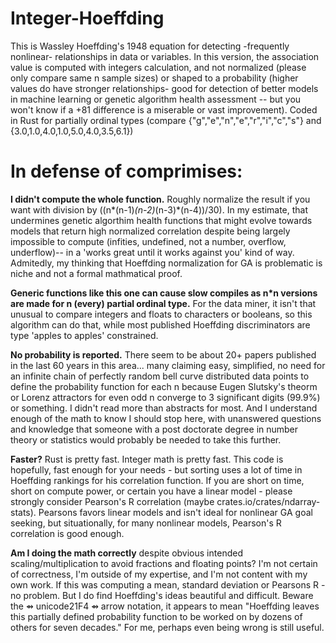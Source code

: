 # Integer-Hoeffding
This is Wassley Hoeffding's 1948 equation for detecting -frequently nonlinear- relationships in data or variables.  In this version, the association value is computed with integers calculation, and not normalized (please only compare same n sample sizes) or shaped to a probability (higher values do have stronger relationships- good for detection of better models in machine learning or genetic algorithm health assessment -- but you won't know if a +81 difference is a miserable or vast improvement). Coded in Rust for partially ordinal types (compare {"g","e","n","e","r","i","c","s"} and {3.0,1.0,4.0,1.0,5.0,4.0,3.5,6.1})
# In defense of comprimises:
**I didn't compute the whole function.**  Roughly normalize the result if you want with division by ((n*(n-1)*(n-2)*(n-3)*(n-4))/30).  In my estimate, that undermines genetic algorthim health functions that might evolve towards models that return high normalized correlation despite being largely impossible to compute (infities, undefined, not a number, overflow, underflow)--  in a 'works great until it works against you' kind of way.  Admitedly, my thinking that Hoeffding normalization for GA is problematic is niche and not a formal mathmatical proof. 

**Generic functions like this one can cause slow compiles as n*n versions are made for n (every) partial ordinal type.**  For the data miner, it isn't that unusual to compare integers and floats to characters or booleans, so this algorithm can do that, while most published Hoeffding discriminators are type 'apples to apples' constrained.    

**No probability is reported.**  There seem to be about 20+ papers published in the last 60 years in this area... many claiming easy, simplified, no need for an infinite chain of perfectly random bell curve distributed data points to define the probability function for each n because Eugen Slutsky's theorm or Lorenz attractors for even odd n converge to 3 significant digits (99.9%) or something.  I didn't read more than abstracts for most.  And I understand enough of the math to know I should stop here, with unanswered questions and knowledge that someone with a post doctorate degree in number theory or statistics would probably be needed to take this further.   

**Faster?**  Rust is pretty fast.  Integer math is pretty fast.  This code is hopefully, fast enough for your needs - but sorting uses a lot of time in Hoeffding rankings for his correlation function.  If you are short on time, short on compute power, or certain you have a linear model - please strongly consider Pearson's R correlation (maybe crates.io/crates/ndarray-stats).  Pearsons favors linear models and isn't ideal for nonlinear GA goal seeking, but situationally, for many nonlinear models, Pearson's R correlation is good enough. 

**Am I doing the math correctly** despite obvious intended scaling/multiplication to avoid fractions and floating points?  I'm not certain of correctness, I'm outside of my expertise, and I'm not content with my own work.  If this was computing a mean, standard deviation or Pearsons R - no problem. But I do find Hoeffding's ideas beautiful and difficult.  Beware the ⇴ unicode21F4 ⇴ arrow notation, it appears to mean "Hoeffding leaves this partially defined probability function to be worked on by dozens of others for seven decades."  For me, perhaps even being wrong is still useful.
